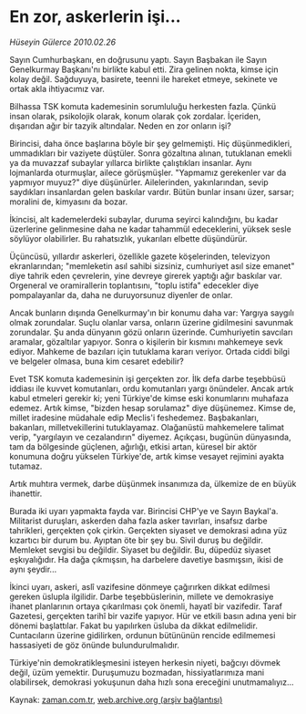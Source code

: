 # En zor, askerlerin işi...

*Hüseyin Gülerce 2010.02.26*

<tr><td class="metin" colspan="2" style="padding-top: 20px; padding-left: 5px; ">Sayın Cumhurbaşkanı, en doğrusunu yaptı. Sayın Başbakan ile Sayın Genelkurmay Başkanı'nı birlikte kabul etti. Zira gelinen nokta, kimse için kolay değil. Sağduyuya, basirete, teenni ile hareket etmeye, sekinete ve ortak akla ihtiyacımız var.</td></tr><tr><td class="metin" colspan="2" style="padding-top: 20px; padding-left: 5px; "><p>Bilhassa TSK komuta kademesinin sorumluluğu herkesten fazla. Çünkü insan olarak, psikolojik olarak, konum olarak çok zordalar. İçeriden, dışarıdan ağır bir tazyik altındalar. Neden en zor onların işi?
<p>Birincisi, daha önce başlarına böyle bir şey gelmemişti. Hiç düşünmedikleri, ummadıkları bir vaziyete düştüler. Sonra gözaltına alınan, tutuklanan emekli ya da muvazzaf subaylar yıllarca birlikte çalıştıkları insanlar. Aynı lojmanlarda oturmuşlar, ailece görüşmüşler. "Yapmamız gerekenler var da yapmıyor muyuz?" diye düşünürler. Ailelerinden, yakınlarından, sevip saydıkları insanlardan gelen baskılar vardır. Bütün bunlar insanı üzer, sarsar; moralini de, kimyasını da bozar.
<p>İkincisi, alt kademelerdeki subaylar, duruma seyirci kalındığını, bu kadar üzerlerine gelinmesine daha ne kadar tahammül edeceklerini, yüksek sesle söylüyor olabilirler. Bu rahatsızlık, yukarıları elbette düşündürür.
<p>Üçüncüsü, yıllardır askerleri, özellikle gazete köşelerinden, televizyon ekranlarından; "memleketin asıl sahibi sizsiniz, cumhuriyet asıl size emanet" diye tahrik eden çevrelerin, yine devreye girerek yaptığı ağır baskılar var. Orgeneral ve oramirallerin toplantısını, "toplu istifa" edecekler diye pompalayanlar da, daha ne duruyorsunuz diyenler de onlar.
<p>Ancak bunların dışında Genelkurmay'ın bir konumu daha var: Yargıya saygılı olmak zorundalar. Suçlu olanlar varsa, onların üzerine gidilmesini savunmak zorundalar. Şu anda dünyanın gözü onların üzerinde. Cumhuriyetin savcıları aramalar, gözaltılar yapıyor. Sonra o kişilerin bir kısmını mahkemeye sevk ediyor. Mahkeme de bazıları için tutuklama kararı veriyor. Ortada ciddi bilgi ve belgeler olmasa, buna kim cesaret edebilir?
<p>Evet TSK komuta kademesinin işi gerçekten zor. İlk defa darbe teşebbüsü iddiası ile kuvvet komutanları, ordu komutanları yargı önündeler. Ancak artık kabul etmeleri gerekir ki; yeni Türkiye'de kimse eski konumlarını muhafaza edemez. Artık kimse, "bizden hesap sorulamaz" diye düşünemez. Kimse de, millet iradesine müdahale edip Meclis'i feshedemez. Başbakanları, bakanları, milletvekillerini tutuklayamaz. Olağanüstü mahkemelere talimat verip, "yargılayın ve cezalandırın" diyemez. Açıkçası, bugünün dünyasında, tam da bölgesinde güçlenen, ağırlığı, etkisi artan, küresel bir aktör konumuna doğru yükselen Türkiye'de, artık kimse vesayet rejimini ayakta tutamaz.
<p>Artık muhtıra vermek, darbe düşünmek insanımıza da, ülkemize de en büyük ihanettir.
<p>Burada iki uyarı yapmakta fayda var. Birincisi CHP'ye ve Sayın Baykal'a. Militarist duruşları, askerden daha fazla asker tavırları, insafsız darbe tahrikleri, gerçekten çok çirkin. Gerçekten siyaset ve demokrasi adına yüz kızartıcı bir durum bu. Ayıptan öte bir şey bu. Sivil duruş bu değildir. Memleket sevgisi bu değildir. Siyaset bu değildir. Bu, düpedüz siyaset eşkıyalığıdır. Ha dağa çıkmışsın, ha darbelere davetiye basmışsın, ikisi de aynı şeydir...
<p>İkinci uyarı, askeri, aslî vazifesine dönmeye çağırırken dikkat edilmesi gereken üslupla ilgilidir. Darbe teşebbüslerinin, millete ve demokrasiye ihanet planlarının ortaya çıkarılması çok önemli, hayatî bir vazifedir. Taraf Gazetesi, gerçekten tarihî bir vazife yapıyor. Hür ve etkili basın adına yeni bir dönemi başlattılar. Fakat bu yapılırken üsluba da dikkat edilmelidir. Cuntacıların üzerine gidilirken, ordunun bütününün rencide edilmemesi hassasiyeti de göz önünde bulundurulmalıdır.
<p>Türkiye'nin demokratikleşmesini isteyen herkesin niyeti, bağcıyı dövmek değil, üzüm yemektir. Duruşumuzu bozmadan, hissiyatlarımıza mani olabilirsek, demokrasi yokuşunun daha hızlı sona ereceğini unutmamalıyız... <br/></p></p></p></p></p></p></p></p></p></p></td></tr>

Kaynak: [zaman.com.tr](http://zaman.com.tr/yazar.do?yazino=955713), [web.archive.org (arşiv bağlantısı)](http://web.archive.org/web/20100503143913/http://www.zaman.com.tr:80/yazar.do?yazino=955713)
